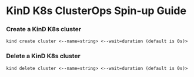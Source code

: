# KinD K8s ClusterOps Spin-up Guide

### Create a KinD K8s cluster
```
kind create cluster <--name=string> <--wait=duration (default is 0s)>
```

### Delete a KinD K8s cluster
```
kind delete cluster <--name=string> <--wait=duration (default is 0s)>
```

